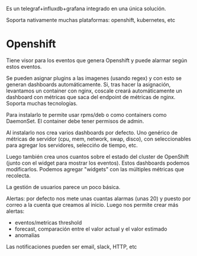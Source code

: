 Es un telegraf+influxdb+grafana integrado en una única solución.

Soporta nativamente muchas plataformas: openshift, kubernetes, etc

# Openshift
Tiene visor para los eventos que genera Openshift y puede alarmar según estos eventos.

Se pueden asignar plugins a las imagenes (usando regex) y con esto se generan dashboards automáticamente.
Si, tras hacer la asignación, levantamos un container con nginx, coscale creará automáticamente un dashboard con métricas que saca del endpoint de métricas de nginx.
Soporta muchas tecnologías.


Para instalarlo te permite usar rpms/deb o como containers como DaemonSet.
El container debe tener permisos de admin.


Al instalarlo nos crea varios dashboards por defecto.
Uno genérico de métricas de servidor (cpu, mem, network, swap, disco), con seleccionables para agregar los servidores, seleccińo de tiempo, etc.

Luego también crea unos cuantos sobre el estado del cluster de OpenShift (junto con el widget para mostrar los eventos).
Estos dashboards podemos modificarlos.
Podemos agregar "widgets" con las múltiples métricas que recolecta.


La gestión de usuarios parece un poco básica.


Alertas: por defecto nos mete unas cuantas alarmas (unas 20) y puesto por correo a la cuenta que creamos al inicio.
Luego nos permite crear más alertas:
  - eventos/metricas threshold
  - forecast, comparación entre el valor actual y el valor estimado
  - anomalías

Las notificaciones pueden ser email, slack, HTTP, etc
